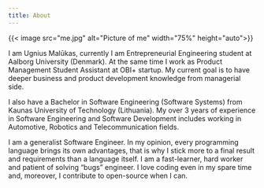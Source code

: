 ```yaml
---
title: About
---
```


{{< image src="me.jpg" alt="Picture of me" width="75%" height="auto">}}

I am Ugnius Malūkas, currently I am Entrepreneurial Engineering student at Aalborg University (Denmark). At the same time I work as Product Management Student Assistant at OBI+ startup. My current goal is to have deeper business and product development knowledge from managerial side.

I  also have a Bachelor in Software Engineering (Software Systems) from Kaunas University of Technology (Lithuania). My over 3 years of experience in Software Engineering and Software Development includes working in Automotive, Robotics and Telecommunication fields.

I am a generalist Software Engineer. In my opinion, every programming language brings its own advantages, that is why I stick more to a final result and requirements than a language itself. I am a fast-learner, hard worker and patient of solving “bugs” engineer. I love coding even in my spare time and, moreover, I contribute to open-source when I can.

